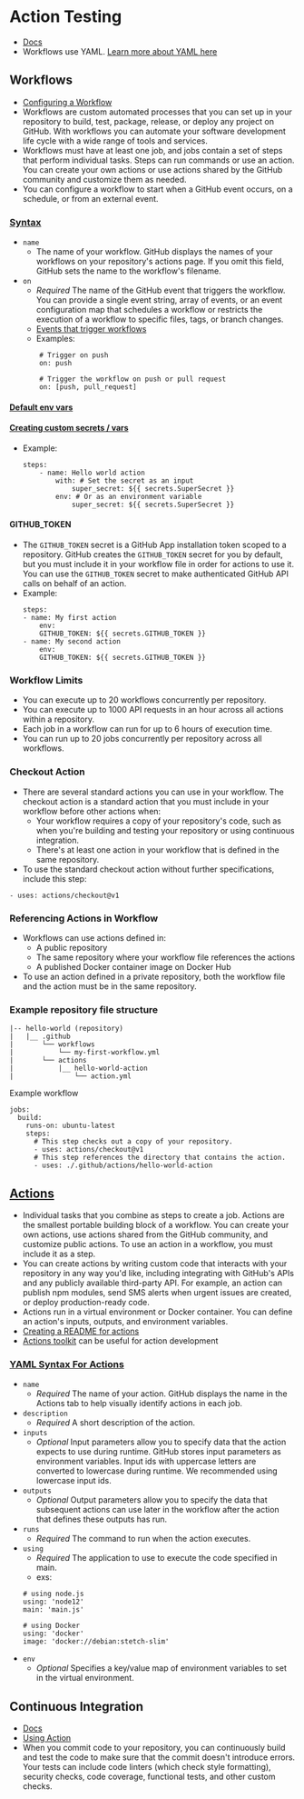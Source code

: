 # Action Testing
- [Docs](https://help.github.com/en/categories/automating-your-workflow-with-github-actions)
- Workflows use YAML. [Learn more about YAML here](https://www.codeproject.com/Articles/1214409/Learn-YAML-in-five-minutes)

## Workflows
- [Configuring a Workflow](https://help.github.com/en/articles/configuring-a-workflow)
- Workflows are custom automated processes that you can set up in your repository to build, test, package, release, or deploy any project on GitHub. With workflows you can automate your software development life cycle with a wide range of tools and services.
- Workflows must have at least one job, and jobs contain a set of steps that perform individual tasks. Steps can run commands or use an action. You can create your own actions or use actions shared by the GitHub community and customize them as needed.
- You can configure a workflow to start when a GitHub event occurs, on a schedule, or from an external event.

### [Syntax](https://help.github.com/en/articles/workflow-syntax-for-github-actions)
- `name`
    - The name of your workflow. GitHub displays the names of your workflows on your repository's actions page. If you omit this field, GitHub sets the name to the workflow's filename.
- `on`
    - *Required* The name of the GitHub event that triggers the workflow. You can provide a single event string, array of events, or an event configuration map that schedules a workflow or restricts the execution of a workflow to specific files, tags, or branch changes.
    - [Events that trigger workflows](https://help.github.com/en/articles/events-that-trigger-workflows)
    - Examples:
    ```
        # Trigger on push
        on: push

        # Trigger the workflow on push or pull request
        on: [push, pull_request]
    ```
#### [Default env vars](https://help.github.com/en/articles/virtual-environments-for-github-actions#default-environment-variables)
#### [Creating custom secrets / vars](https://help.github.com/en/articles/virtual-environments-for-github-actions#creating-and-using-secrets-encrypted-variables)
- Example: 
    ```
    steps:
        - name: Hello world action
            with: # Set the secret as an input
                super_secret: ${{ secrets.SuperSecret }}
            env: # Or as an environment variable
                super_secret: ${{ secrets.SuperSecret }}
    ```
#### GITHUB_TOKEN
- The `GITHUB_TOKEN` secret is a GitHub App installation token scoped to a repository. GitHub creates the `GITHUB_TOKEN` secret for you by default, but you must include it in your workflow file in order for actions to use it. You can use the `GITHUB_TOKEN` secret to make authenticated GitHub API calls on behalf of an action.
- Example:
    ```
    steps:
    - name: My first action
        env:
        GITHUB_TOKEN: ${{ secrets.GITHUB_TOKEN }}
    - name: My second action
        env:
        GITHUB_TOKEN: ${{ secrets.GITHUB_TOKEN }}
    ```

### Workflow Limits
- You can execute up to 20 workflows concurrently per repository.
- You can execute up to 1000 API requests in an hour across all actions within a repository.
- Each job in a workflow can run for up to 6 hours of execution time.
- You can run up to 20 jobs concurrently per repository across all workflows.

### Checkout Action
- There are several standard actions you can use in your workflow. The checkout action is a standard action that you must include in your workflow before other actions when:
    - Your workflow requires a copy of your repository's code, such as when you're building and testing your repository or using continuous integration.
    - There's at least one action in your workflow that is defined in the same repository.
- To use the standard checkout action without further specifications, include this step:
```
- uses: actions/checkout@v1
```

### Referencing Actions in Workflow
- Workflows can use actions defined in:
    - A public repository
    - The same repository where your workflow file references the actions
    - A published Docker container image on Docker Hub
- To use an action defined in a private repository, both the workflow file and the action must be in the same repository.

### Example repository file structure
```
|-- hello-world (repository)
|   |__ .github
|       └── workflows
|           └── my-first-workflow.yml
|       └── actions
|           |__ hello-world-action
|               └── action.yml
```

Example workflow
```
jobs:
  build:
    runs-on: ubuntu-latest
    steps:
      # This step checks out a copy of your repository.
      - uses: actions/checkout@v1
      # This step references the directory that contains the action.
      - uses: ./.github/actions/hello-world-action
```

## [Actions](https://help.github.com/en/articles/about-actions)
- Individual tasks that you combine as steps to create a job. Actions are the smallest portable building block of a workflow. You can create your own actions, use actions shared from the GitHub community, and customize public actions. To use an action in a workflow, you must include it as a step.
- You can create actions by writing custom code that interacts with your repository in any way you'd like, including integrating with GitHub's APIs and any publicly available third-party API. For example, an action can publish npm modules, send SMS alerts when urgent issues are created, or deploy production-ready code.
- Actions run in a virtual environment or Docker container. You can define an action's inputs, outputs, and environment variables.
- [Creating a README for actions](https://help.github.com/en/articles/about-actions#creating-a-readme-file-for-your-action)
- [Actions toolkit](https://github.com/actions/toolkit) can be useful for action development

### [YAML Syntax For Actions](https://help.github.com/en/articles/metadata-syntax-for-github-actions#about-yaml-syntax-for-github-actions)
- `name`
    - *Required* The name of your action. GitHub displays the name in the Actions tab to help visually identify actions in each job.
- `description`
    - *Required* A short description of the action.
- `inputs`
    - *Optional* Input parameters allow you to specify data that the action expects to use during runtime. GitHub stores input parameters as environment variables. Input ids with uppercase letters are converted to lowercase during runtime. We recommended using lowercase input ids.
- `outputs`
    - *Optional* Output parameters allow you to specify the data that subsequent actions can use later in the workflow after the action that defines these outputs has run.
- `runs`
    - *Required* The command to run when the action executes.
- `using`
    - *Required* The application to use to execute the code specified in main.
    - exs:
    ```
    # using node.js
    using: 'node12'
    main: 'main.js'
    ```
    ```
    # using Docker
    using: 'docker'
    image: 'docker://debian:stetch-slim'
    ```
- `env`
    - *Optional* Specifies a key/value map of environment variables to set in the virtual environment.

## Continuous Integration
- [Docs](https://help.github.com/en/articles/about-continuous-integration)
- [Using Action](https://help.github.com/en/articles/setting-up-continuous-integration-using-github-actions)
- When you commit code to your repository, you can continuously build and test the code to make sure that the commit doesn't introduce errors. Your tests can include code linters (which check style formatting), security checks, code coverage, functional tests, and other custom checks.